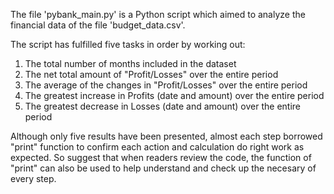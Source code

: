 The file 'pybank_main.py' is a Python script which aimed to analyze the financial data of the file 'budget_data.csv'.

The script has fulfilled five tasks in order by working out:
1. The total number of months included in the dataset
2. The net total amount of "Profit/Losses" over the entire period
3. The average of the changes in "Profit/Losses" over the entire period
4. The greatest increase in Profits (date and amount) over the entire period
5. The greatest decrease in Losses (date and amount) over the entire period

Although only five results have been presented, almost each step borrowed "print" function to confirm each action and calculation do right work as expected.
So suggest that when readers review the code, the function of "print" can also be used to help understand and check up the necesary of every step.